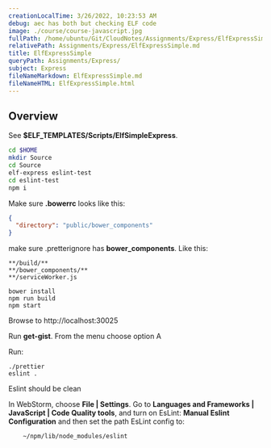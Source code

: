```yaml
---
creationLocalTime: 3/26/2022, 10:23:53 AM
debug: aec has both but checking ELF code
image: ./course/course-javascript.jpg
fullPath: /home/ubuntu/Git/CloudNotes/Assignments/Express/ElfExpressSimple.md
relativePath: Assignments/Express/ElfExpressSimple.md
title: ElfExpressSimple
queryPath: Assignments/Express/
subject: Express
fileNameMarkdown: ElfExpressSimple.md
fileNameHTML: ElfExpressSimple.html
---
```



<!-- toc -->
<!-- tocstop -->

## Overview

See **$ELF_TEMPLATES/Scripts/ElfSimpleExpress**.

```bash
cd $HOME
mkdir Source
cd Source
elf-express eslint-test
cd eslint-test
npm i
```

Make sure **.bowerrc** looks like this:

```json
{
  "directory": "public/bower_components"
}
```

make sure .pretterignore has **bower_components**. Like this:

```code
**/build/**
**/bower_components/**
**/serviceWorker.js
```

```code
bower install
npm run build
npm start
```

Browse to http://localhost:30025

Run **get-gist**. From the menu choose option A

Run:

```code
./prettier
eslint .
```

Eslint should be clean

In WebStorm, choose **File | Settings**. Go to **Languages and Frameworks | JavaScript | Code Quality tools**, and turn on EsLint: **Manual Eslint Configuration** and then set the path EsLint config to:

		~/npm/lib/node_modules/eslint
